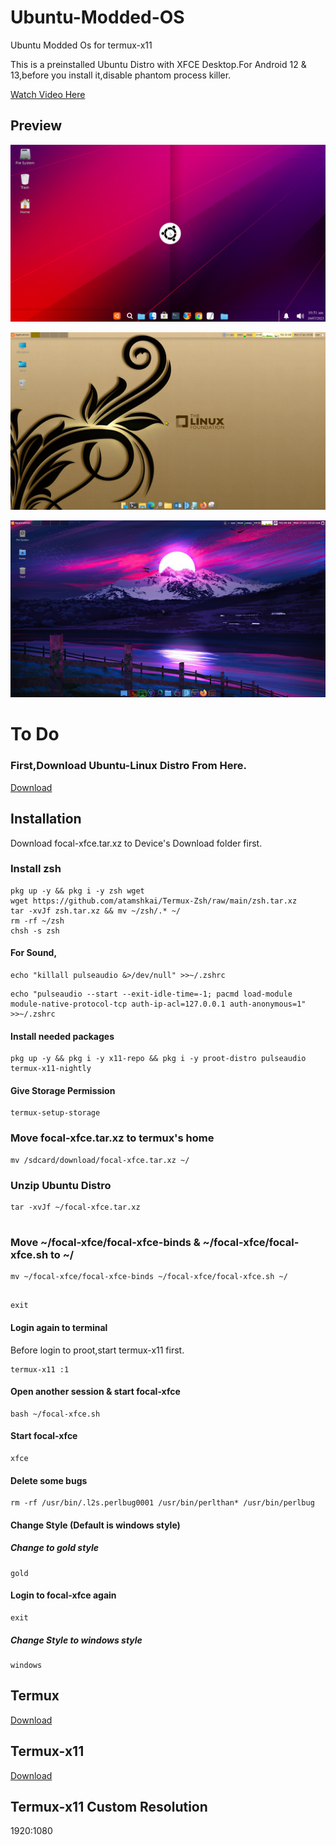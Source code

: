 # Ubuntu-Modded-OS
Ubuntu Modded Os for termux-x11

This is a preinstalled Ubuntu Distro with XFCE Desktop.For Android 12 & 13,before you install it,disable phantom process killer. 

[Watch Video Here](https://youtu.be/UxmQSETvAOc) 


## Preview 

![](https://raw.githubusercontent.com/atamshkai/Ubuntu-Modded-OS/main/focal-xfce.png)

![](https://raw.githubusercontent.com/atamshkai/Ubuntu-Modded-OS/main/gold.png)

![](https://raw.githubusercontent.com/atamshkai/Ubuntu-Modded-OS/main/neon.png)

# To Do

### First,Download Ubuntu-Linux Distro From Here. 
[Download](https://archive.org/download/focal-xfce/focal-xfce.tar.xz
) 

## Installation 
Download focal-xfce.tar.xz to Device's Download folder first. 

### Install zsh 
``` 
pkg up -y && pkg i -y zsh wget
wget https://github.com/atamshkai/Termux-Zsh/raw/main/zsh.tar.xz 
tar -xvJf zsh.tar.xz && mv ~/zsh/.* ~/
rm -rf ~/zsh
chsh -s zsh 
``` 
#### For Sound, 
``` 
echo "killall pulseaudio &>/dev/null" >>~/.zshrc 
``` 
```
echo "pulseaudio --start --exit-idle-time=-1; pacmd load-module module-native-protocol-tcp auth-ip-acl=127.0.0.1 auth-anonymous=1" >>~/.zshrc 
```
#### Install needed packages 
``` 
pkg up -y && pkg i -y x11-repo && pkg i -y proot-distro pulseaudio termux-x11-nightly 
``` 
#### Give Storage Permission

``` 
termux-setup-storage 
```
### Move focal-xfce.tar.xz to termux's home
```
mv /sdcard/download/focal-xfce.tar.xz ~/
```
### Unzip Ubuntu Distro
```
tar -xvJf ~/focal-xfce.tar.xz
 
```
### Move ~/focal-xfce/focal-xfce-binds & ~/focal-xfce/focal-xfce.sh to ~/
```
mv ~/focal-xfce/focal-xfce-binds ~/focal-xfce/focal-xfce.sh ~/
 
```
```
exit
```
#### Login again to terminal 
Before login to proot,start termux-x11 first. 
``` 
termux-x11 :1 
```
#### Open another session & start focal-xfce
```
bash ~/focal-xfce.sh
```
#### Start focal-xfce
```
xfce
```
#### Delete some bugs
```
rm -rf /usr/bin/.l2s.perlbug0001 /usr/bin/perlthan* /usr/bin/perlbug
```
#### Change Style (Default is windows style)

##### Change to gold style
```
gold
```
#### Login to focal-xfce again
```
exit
```
##### Change Style to windows style
```
windows
```
 
## Termux 
[Download](https://github.com/termux/termux-app/releases/download/v0.118.0/termux-app_v0.118.0+github-debug_universal.apk) 
## Termux-x11 
[Download](https://archive.org/download/termux-x11/app-universal-debug.apk) 
## Termux-x11 Custom Resolution
1920:1080
